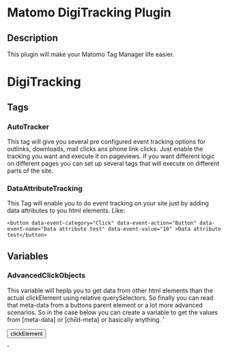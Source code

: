 # Matomo DigiTracking Plugin

## Description

This plugin will make your Matomo Tag Manager life easier.

# DigiTracking

## Tags

### AutoTracker
This tag will give you several pre configured event tracking options for outlinks, downloads, mail clicks ans phone link clicks. Just enable the tracking you want and execute it on pageviews. If you want different logic on different pages you can set up several tags that will execute on different parts of the site.

### DataAttributeTracking
This Tag will enable you to do event tracking on your site just by adding data attributes to you html elements. 
Like:

`<button data-event-category="Click" data-event-action="Button" data-event-name="Data attribute test" data-event-value="10" >Data attribute test</button>`

## Variables

### AdvancedClickObjects
This variable will heplp you to get data from other html elements than the actual clickElement using relative querySelectors. So finally you can read that meta-data from a buttons parent element or a lot more advanced scenarios.
So in the case below you can create a variable to get the values from [meta-data] or [child-meta] or basically anything. 
'<div class="the-parent" meta-data="the-value">
  <button>clickElement
    <span class="the-child" child-meta="child-value"></span>
  </button>
 </div> '
 

